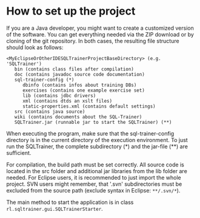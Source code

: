 # How to set up the project #

If you are a Java developer, you might want to create a customized version of the software. You can get everything needed via the ZIP download or by cloning of the git repository. In both cases, the resulting file structure should look as follows:

```
<MyEclipseOrOtherIDESQLTrainerProjectBaseDirectory> (e.g. 'SQLTrainer')
   bin (contains class files after compilation)
   doc (contains javadoc source code documentation)
   sql-trainer-config (*)
      dbinfo (contains infos about training DBs)
      exercises (contains one example exercise set)
      lib (contains jdbc drivers)
      xml (contains dtds an xslt files)
      static-properties.xml (contains default settings)
   src (contains java source)
   wiki (contains documents about the SQL-Trainer)
   SQLTrainer.jar (runnable jar to start the SQLTrainer) (**)
```

When executing the program, make sure that the sql-trainer-config directory is in the current directory of the execution environment. To just run the SQLTrainer, the complete subdirectory (*) and the jar-file (**) are sufficient.

For compilation, the build path must be set correctly. All source code is located in the src folder and additional jar libraries from the lib folder are needed. For Eclipse users, it is recommended to just import the whole project.
SVN users might remember, that '.svn' subdirectories must be excluded from the source path (exclude syntax in Eclipse: `**/.svn/*`).

The main method to start the application is in class
`rl.sqltrainer.gui.SQLTrainerStarter`.